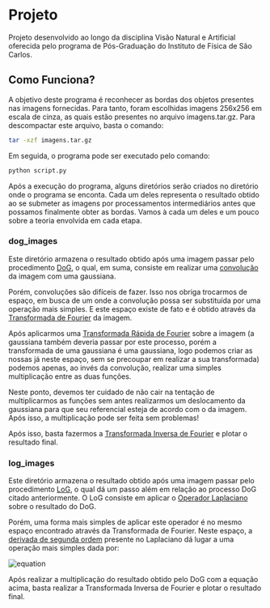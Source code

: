 # Projeto
Projeto desenvolvido ao longo da disciplina Visão Natural e Artificial 
oferecida pelo programa de Pós-Graduação do Instituto de Física de São Carlos.

## Como Funciona?

A objetivo deste programa é reconhecer as bordas dos objetos presentes nas 
imagens fornecidas. Para tanto, foram escolhidas imagens 256x256 em escala de cinza, 
as quais estão presentes no arquivo imagens.tar.gz. Para descompactar este arquivo, 
basta o comando:

```bash
tar -xzf imagens.tar.gz
```

Em seguida, o programa pode ser executado pelo comando:

```bash
python script.py
```

Após a execução do programa, alguns diretórios serão criados no diretório onde o 
programa se enconta. Cada um deles representa o resultado obtido ao se submeter as 
imagens por processamentos intermediários antes que possamos finalmente obter as bordas. 
Vamos à cada um deles e um pouco sobre a teoria envolvida em cada etapa.

### dog\_images 

Este diretório armazena o resultado obtido após uma imagem passar pelo procedimento 
[DoG](https://en.wikipedia.org/wiki/Difference_of_Gaussians), o qual, em suma, consiste em 
realizar uma [convolução](https://en.wikipedia.org/wiki/Convolution) da imagem com uma gaussiana.

Porém, convoluções são difíceis de fazer. Isso nos obriga trocarmos de espaço, em busca de um onde 
a convolução possa ser substituída por uma operação mais simples. E este espaço existe de fato e é 
obtido através da [Transformada de Fourier](https://en.wikipedia.org/wiki/Fourier_transform) da imagem.

Após aplicarmos uma [Transformada Rápida de Fourier](https://en.wikipedia.org/wiki/Fast_Fourier_transform) 
sobre a imagem (a gaussiana também deveria passar por este processo, porém a transformada de uma gaussiana é 
uma gaussiana, logo podemos criar as nossas já neste espaço, sem se precoupar em realizar a sua transformada) 
podemos apenas, ao invés da convolução, realizar uma simples multiplicação entre as duas funções.

Neste ponto, devemos ter cuidado de não cair na tentação de multiplicarmos as funções sem antes realizarmos 
um deslocamento da gaussiana para que seu referencial esteja de acordo com o da imagem. Após isso, a multiplicação 
pode ser feita sem problemas!

Após isso, basta fazermos a [Transformada Inversa de Fourier](https://en.wikipedia.org/wiki/Fourier_inversion_theorem) 
e plotar o resultado final.

### log\_images

Este diretório armazena o resultado obtido após uma imagem passar pelo procedimento 
[LoG](https://homepages.inf.ed.ac.uk/rbf/HIPR2/log.htm), o qual dá um passo além em relação ao processo DoG 
citado anteriormente. O LoG consiste em aplicar o [Operador Laplaciano](https://en.wikipedia.org/wiki/Laplace_operator) 
sobre o resultado do DoG.

Porém, uma forma mais simples de aplicar este operador é no mesmo espaço encontrado através da Transformada de Fourier. 
Neste espaço, a [derivada de segunda ordem](https://en.wikipedia.org/wiki/Second_derivative) presente no Laplaciano 
dá lugar a uma operação mais simples dada por:

![equation](https://latex.codecogs.com/gif.latex?L&space;=&space;-(x^2&space;&plus;&space;y^2))

Após realizar a multiplicação do resultado obtido pelo DoG com a equação acima, basta realizar a Transformada Inversa 
de Fourier e plotar o resultado final.


